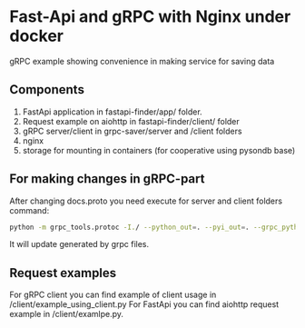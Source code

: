 # Fast-Api and gRPC with Nginx under docker
gRPC example showing convenience in making service for saving data

## Components
1. FastApi application in fastapi-finder/app/ folder.
2. Request example on aiohttp in fastapi-finder/client/ folder
3. gRPC server/client in grpc-saver/server and /client folders
4. nginx
5. storage for mounting in containers (for cooperative using pysondb base)

## For making changes in gRPC-part
After changing docs.proto you need execute for server and client folders command: 
```bash
python -m grpc_tools.protoc -I./ --python_out=. --pyi_out=. --grpc_python_out=. ./docs.proto
```
It will update generated by grpc files.

## Request examples
For gRPC client you can find example of client usage in /client/example_using_client.py
For FastApi you can find  aiohttp request example in /client/examlpe.py.
